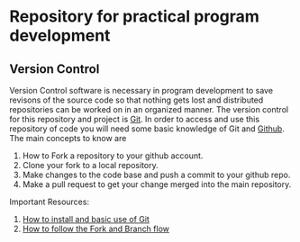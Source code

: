 # Repository for practical program development

## Version Control
Version Control software is necessary in program development to save revisons of the source code so that nothing gets lost and distributed repositories can be worked on in an organized manner. The version control for this repository and project is [Git](https://git-scm.com/book/en/v2/Getting-Started-What-is-Git%3F). In order to access and use this repository of code you will need some basic knowledge of Git and [Github](https://github.com/). The main concepts to know are

1. How to Fork a repository to your github account.
2. Clone your fork to a local repository.
3. Make changes to the code base and push a commit to your github repo.
4. Make a pull request to get your change merged into the main repository.

Important Resources:
1. [How to install and basic use of Git](https://blog.scottlowe.org/2015/01/14/non-programmer-git-intro/)
2. [How to follow the Fork and Branch flow](https://blog.scottlowe.org/2015/01/27/using-fork-branch-git-workflow/)